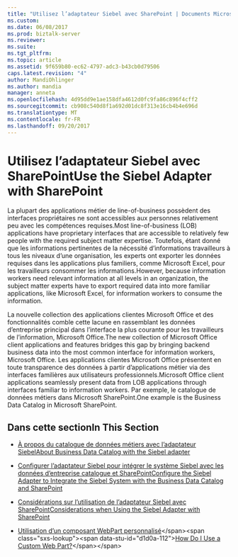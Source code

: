 ```yaml
---
title: "Utilisez l’adaptateur Siebel avec SharePoint | Documents Microsoft"
ms.custom: 
ms.date: 06/08/2017
ms.prod: biztalk-server
ms.reviewer: 
ms.suite: 
ms.tgt_pltfrm: 
ms.topic: article
ms.assetid: 9f659b80-ec62-4797-adc3-b43cb0d79506
caps.latest.revision: "4"
author: MandiOhlinger
ms.author: mandia
manager: anneta
ms.openlocfilehash: 4d95dd9e1ae158dfa4612d0fc9fa86c896f4cff2
ms.sourcegitcommit: cb908c540d8f1a692d01dc8f313e16cb4b4e696d
ms.translationtype: MT
ms.contentlocale: fr-FR
ms.lasthandoff: 09/20/2017
---
```

# <a name="use-the-siebel-adapter-with-sharepoint"></a><span data-ttu-id="d1d0a-102">Utilisez l’adaptateur Siebel avec SharePoint</span><span class="sxs-lookup"><span data-stu-id="d1d0a-102">Use the Siebel Adapter with SharePoint</span></span>
<span data-ttu-id="d1d0a-103">La plupart des applications métier de line-of-business possèdent des interfaces propriétaires ne sont accessibles aux personnes relativement peu avec les compétences requises.</span><span class="sxs-lookup"><span data-stu-id="d1d0a-103">Most line-of-business (LOB) applications have proprietary interfaces that are accessible to relatively few people with the required subject matter expertise.</span></span> <span data-ttu-id="d1d0a-104">Toutefois, étant donné que les informations pertinentes de la nécessité d’informations travailleurs à tous les niveaux d’une organisation, les experts ont exporter les données requises dans les applications plus familiers, comme Microsoft Excel, pour les travailleurs consommer les informations.</span><span class="sxs-lookup"><span data-stu-id="d1d0a-104">However, because information workers need relevant information at all levels in an organization, the subject matter experts have to export required data into more familiar applications, like Microsoft Excel, for information workers to consume the information.</span></span>  
  
 <span data-ttu-id="d1d0a-105">La nouvelle collection des applications clientes Microsoft Office et des fonctionnalités comble cette lacune en rassemblant les données d’entreprise principal dans l’interface la plus courante pour les travailleurs de l’information, Microsoft Office.</span><span class="sxs-lookup"><span data-stu-id="d1d0a-105">The new collection of Microsoft Office client applications and features bridges this gap by bringing backend business data into the most common interface for information workers, Microsoft Office.</span></span> <span data-ttu-id="d1d0a-106">Les applications clientes Microsoft Office présentent en toute transparence des données à partir d’applications métier via des interfaces familières aux utilisateurs professionnels.</span><span class="sxs-lookup"><span data-stu-id="d1d0a-106">Microsoft Office client applications seamlessly present data from LOB applications through interfaces familiar to information workers.</span></span> <span data-ttu-id="d1d0a-107">Par exemple, le catalogue de données métiers dans Microsoft SharePoint.</span><span class="sxs-lookup"><span data-stu-id="d1d0a-107">One example is the Business Data Catalog in Microsoft  SharePoint.</span></span>  
  
## <a name="in-this-section"></a><span data-ttu-id="d1d0a-108">Dans cette section</span><span class="sxs-lookup"><span data-stu-id="d1d0a-108">In This Section</span></span>  
  
-   [<span data-ttu-id="d1d0a-109">À propos du catalogue de données métiers avec l’adaptateur Siebel</span><span class="sxs-lookup"><span data-stu-id="d1d0a-109">About Business Data Catalog with the Siebel adapter</span></span>](../../adapters-and-accelerators/adapter-siebel/about-business-data-catalog-with-the-siebel-adapter.md)  
  
-   [<span data-ttu-id="d1d0a-110">Configurer l’adaptateur Siebel pour intégrer le système Siebel avec les données d’entreprise catalogue et SharePoint</span><span class="sxs-lookup"><span data-stu-id="d1d0a-110">Configure the Siebel Adapter to Integrate the Siebel System with the Business Data Catalog and SharePoint</span></span>](../../adapters-and-accelerators/adapter-siebel/configure-the-siebel-adapter-to-use-the-business-data-catalog-in-sharepoint.md)  
  
-   [<span data-ttu-id="d1d0a-111">Considérations sur l’utilisation de l’adaptateur Siebel avec SharePoint</span><span class="sxs-lookup"><span data-stu-id="d1d0a-111">Considerations when Using the Siebel Adapter with SharePoint</span></span>](../../adapters-and-accelerators/adapter-siebel/considerations-when-using-the-siebel-adapter-with-sharepoint.md)  
  
-   <span data-ttu-id="d1d0a-112">[Utilisation d’un composant WebPart personnalisé](https://msdn.microsoft.com/library/dd450993(v=bts.10).aspx)</span><span class="sxs-lookup"><span data-stu-id="d1d0a-112">[How Do I Use a Custom Web Part?](https://msdn.microsoft.com/library/dd450993(v=bts.10).aspx)</span></span>